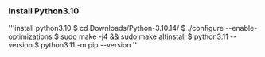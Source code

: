 ### Install Python3.10
'''install python3.10
$ cd Downloads/Python-3.10.14/
$ ./configure --enable-optimizations
$ sudo make -j4 && sudo make altinstall
$ python3.11 --version
$ python3.11 -m pip --version
'''
